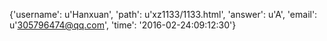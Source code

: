 {'username': u'Hanxuan', 'path': u'xz1133/1133.html', 'answer': u'A', 'email': u'305796474@qq.com', 'time': '2016-02-24:09:12:30'}